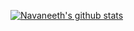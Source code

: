 [![Navaneeth's github stats](https://github-readme-stats.vercel.app/api?username=NAVANEETHELITE&count_private=true&show_icons=true&theme=dracula)](https://github.com/NAVANEETHELITE/github-readme-stats)
